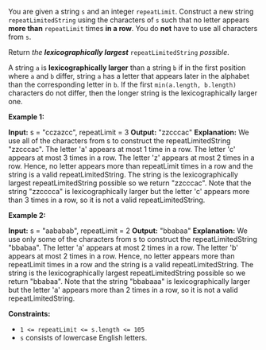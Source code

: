 You are given a string  `s`  and an integer  `repeatLimit`. Construct a new string  `repeatLimitedString`  using the characters of  `s`  such that no letter appears  **more than**  `repeatLimit`  times  **in a row**. You do  **not**  have to use all characters from  `s`.

Return  _the  **lexicographically largest**_ `repeatLimitedString`  _possible_.

A string  `a`  is  **lexicographically larger**  than a string  `b`  if in the first position where  `a`  and  `b`  differ, string  `a`  has a letter that appears later in the alphabet than the corresponding letter in  `b`. If the first  `min(a.length, b.length)`  characters do not differ, then the longer string is the lexicographically larger one.

**Example 1:**

**Input:** s = "cczazcc", repeatLimit = 3
**Output:** "zzcccac"
**Explanation:** We use all of the characters from s to construct the repeatLimitedString "zzcccac".
The letter 'a' appears at most 1 time in a row.
The letter 'c' appears at most 3 times in a row.
The letter 'z' appears at most 2 times in a row.
Hence, no letter appears more than repeatLimit times in a row and the string is a valid repeatLimitedString.
The string is the lexicographically largest repeatLimitedString possible so we return "zzcccac".
Note that the string "zzcccca" is lexicographically larger but the letter 'c' appears more than 3 times in a row, so it is not a valid repeatLimitedString.

**Example 2:**

**Input:** s = "aababab", repeatLimit = 2
**Output:** "bbabaa"
**Explanation:** We use only some of the characters from s to construct the repeatLimitedString "bbabaa". 
The letter 'a' appears at most 2 times in a row.
The letter 'b' appears at most 2 times in a row.
Hence, no letter appears more than repeatLimit times in a row and the string is a valid repeatLimitedString.
The string is the lexicographically largest repeatLimitedString possible so we return "bbabaa".
Note that the string "bbabaaa" is lexicographically larger but the letter 'a' appears more than 2 times in a row, so it is not a valid repeatLimitedString.

**Constraints:**

-   `1 <= repeatLimit <= s.length <= 105`
-   `s`  consists of lowercase English letters.

